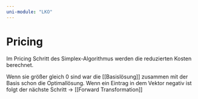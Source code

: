 ```yaml
---
uni-module: "LKO"
---
```


# Pricing

Im Pricing Schritt des Simplex-Algorithmus werden die reduzierten Kosten berechnet.

Wenn sie größer gleich $0$ sind war die [[Basislösung]] zusammen mit der Basis schon die Optimallösung.
Wenn ein Eintrag in dem Vektor negativ ist folgt der nächste Schritt → [[Forward Transformation]]
